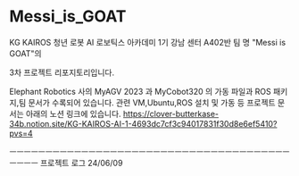 # Messi_is_GOAT

KG KAIROS 청년 로봇 AI 로보틱스 아카데미 1기
강남 센터 A402반 팀 명 "Messi is GOAT"의

3차 프로젝트 리포지토리입니다.

Elephant Robotics 사의 MyAGV 2023 과 MyCobot320 의 가동 파일과 ROS 패키지,팀 문서가 수록되어 있습니다.
관련 VM,Ubuntu,ROS 설치 및 가동 등 프로젝트 문서는 아래의 노션 링크에 있습니다.
https://clover-butterkase-34b.notion.site/KG-KAIROS-AI-1-4693dc7cf3c94017831f30d8e6ef5410?pvs=4

ㅡㅡㅡㅡㅡㅡㅡㅡㅡㅡㅡㅡㅡㅡㅡㅡㅡㅡㅡㅡㅡㅡㅡㅡㅡㅡㅡㅡㅡㅡㅡㅡㅡㅡㅡㅡㅡㅡㅡㅡㅡㅡㅡ
프로젝트 로그 24/06/09
